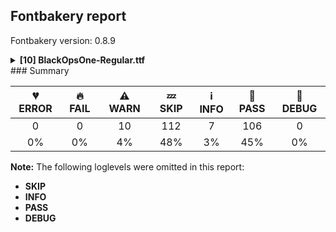## Fontbakery report

Fontbakery version: 0.8.9

<details><summary><b>[10] BlackOpsOne-Regular.ttf</b></summary><div><details><summary>⚠ <b>WARN:</b> License URL matches License text on name table? (<a href="https://font-bakery.readthedocs.io/en/stable/fontbakery/profiles/googlefonts.html#com.google.fonts/check/name/license_url">com.google.fonts/check/name/license_url</a>)</summary><div>


* ⚠ **WARN** Please consider using HTTPS URLs at name table entry [plat=3, enc=1, name=14] [code: http-in-license-info]
</div></details><details><summary>⚠ <b>WARN:</b> Glyphs are similiar to Google Fonts version? (<a href="https://font-bakery.readthedocs.io/en/stable/fontbakery/profiles/googlefonts.html#com.google.fonts/check/production_glyphs_similarity">com.google.fonts/check/production_glyphs_similarity</a>)</summary><div>


* ⚠ **WARN** Following glyphs differ greatly from Google Fonts version:
	* Racute
	* uni1E03
	* Iogonek
	* quotedblbase
	* uni00AD
	* Gdotaccent
	* Aring
	* eogonek
	* emacron
	* Uring and 46 more.

Use -F or --full-lists to disable shortening of long lists.
</div></details><details><summary>⚠ <b>WARN:</b> Are there caret positions declared for every ligature? (<a href="https://font-bakery.readthedocs.io/en/stable/fontbakery/profiles/googlefonts.html#com.google.fonts/check/ligature_carets">com.google.fonts/check/ligature_carets</a>)</summary><div>


* ⚠ **WARN** This font lacks caret position values for ligature glyphs on its GDEF table. [code: lacks-caret-pos]
</div></details><details><summary>⚠ <b>WARN:</b> Is there kerning info for non-ligated sequences? (<a href="https://font-bakery.readthedocs.io/en/stable/fontbakery/profiles/googlefonts.html#com.google.fonts/check/kerning_for_non_ligated_sequences">com.google.fonts/check/kerning_for_non_ligated_sequences</a>)</summary><div>


* ⚠ **WARN** GPOS table lacks kerning info for the following non-ligated sequences:

	- f + f

	- f + i 

	- And i + l [code: lacks-kern-info]
</div></details><details><summary>⚠ <b>WARN:</b> Ensure fonts have ScriptLangTags declared on the 'meta' table. (<a href="https://font-bakery.readthedocs.io/en/stable/fontbakery/profiles/googlefonts.html#com.google.fonts/check/meta/script_lang_tags">com.google.fonts/check/meta/script_lang_tags</a>)</summary><div>


* ⚠ **WARN** This font file does not have a 'meta' table. [code: lacks-meta-table]
</div></details><details><summary>⚠ <b>WARN:</b> Check font contains no unreachable glyphs (<a href="https://font-bakery.readthedocs.io/en/stable/fontbakery/profiles/universal.html#com.google.fonts/check/unreachable_glyphs">com.google.fonts/check/unreachable_glyphs</a>)</summary><div>


* ⚠ **WARN** The following glyphs could not be reached by codepoint or substitution rules:

	- .null
 [code: unreachable-glyphs]
</div></details><details><summary>⚠ <b>WARN:</b> Check if each glyph has the recommended amount of contours. (<a href="https://font-bakery.readthedocs.io/en/stable/fontbakery/profiles/universal.html#com.google.fonts/check/contour_count">com.google.fonts/check/contour_count</a>)</summary><div>


* ⚠ **WARN** This font has a 'Soft Hyphen' character (codepoint 0x00AD) which is supposed to be zero-width and invisible, and is used to mark a hyphenation possibility within a word in the absence of or overriding dictionary hyphenation. It is mostly an obsolete mechanism now, and the character is only included in fonts for legacy codepage coverage. [code: softhyphen]
* ⚠ **WARN** This check inspects the glyph outlines and detects the total number of contours in each of them. The expected values are infered from the typical ammounts of contours observed in a large collection of reference font families. The divergences listed below may simply indicate a significantly different design on some of your glyphs. On the other hand, some of these may flag actual bugs in the font such as glyphs mapped to an incorrect codepoint. Please consider reviewing the design and codepoint assignment of these to make sure they are correct.

The following glyphs do not have the recommended number of contours:

	- Glyph name: one	Contours detected: 2	Expected: 1

	- Glyph name: two	Contours detected: 3	Expected: 1

	- Glyph name: three	Contours detected: 3	Expected: 1

	- Glyph name: five	Contours detected: 3	Expected: 1

	- Glyph name: six	Contours detected: 3	Expected: 1 or 2

	- Glyph name: seven	Contours detected: 2	Expected: 1

	- Glyph name: eight	Contours detected: 2	Expected: 3

	- Glyph name: nine	Contours detected: 3	Expected: 1 or 2

	- Glyph name: less	Contours detected: 2	Expected: 1

	- Glyph name: greater	Contours detected: 2	Expected: 1 

	- And 622 more.

Use -F or --full-lists to disable shortening of long lists.
 [code: contour-count]
</div></details><details><summary>⚠ <b>WARN:</b> Ensure dotted circle glyph is present and can attach marks. (<a href="https://font-bakery.readthedocs.io/en/stable/fontbakery/profiles/universal.html#com.google.fonts/check/dotted_circle">com.google.fonts/check/dotted_circle</a>)</summary><div>


* ⚠ **WARN** No dotted circle glyph present [code: missing-dotted-circle]
</div></details><details><summary>⚠ <b>WARN:</b> Are there any misaligned on-curve points? (<a href="https://font-bakery.readthedocs.io/en/stable/fontbakery/profiles/<Section: Outline Correctness Checks>.html#com.google.fonts/check/outline_alignment_miss">com.google.fonts/check/outline_alignment_miss</a>)</summary><div>


* ⚠ **WARN** The following glyphs have on-curve points which have potentially incorrect y coordinates:

	* uni1E4C (U+1E4C): X=572.0,Y=1869.0 (should be at ascender 1871?)

	* uni1E4F (U+1E4F): X=813.0,Y=1873.0 (should be at ascender 1871?)

	* uni1E4F (U+1E4F): X=1149.0,Y=1873.0 (should be at ascender 1871?)

	* uni1E4F (U+1E4F): X=283.0,Y=1873.0 (should be at ascender 1871?)

	* uni1E4F (U+1E4F): X=619.0,Y=1873.0 (should be at ascender 1871?)

	* quotesinglbase (U+201A): X=650.0,Y=-1.0 (should be at baseline 0?)

	* quotesinglbase (U+201A): X=332.0,Y=-1.0 (should be at baseline 0?)

	* quotesinglbase (U+201A): X=164.0,Y=-1.0 (should be at baseline 0?)

	* quotedblbase (U+201E): X=650.0,Y=-1.0 (should be at baseline 0?)

	* quotedblbase (U+201E): X=332.0,Y=-1.0 (should be at baseline 0?) 

	* And 5 more.

Use -F or --full-lists to disable shortening of long lists. [code: found-misalignments]
</div></details><details><summary>⚠ <b>WARN:</b> Do outlines contain any semi-vertical or semi-horizontal lines? (<a href="https://font-bakery.readthedocs.io/en/stable/fontbakery/profiles/<Section: Outline Correctness Checks>.html#com.google.fonts/check/outline_semi_vertical">com.google.fonts/check/outline_semi_vertical</a>)</summary><div>


* ⚠ **WARN** The following glyphs have semi-vertical/semi-horizontal lines:

	* colonmonetary (U+20A1): L<<1076.0,0.0>--<1077.0,-179.0>>

	* colonmonetary (U+20A1): L<<777.0,0.0>--<778.0,-179.0>>

	* fl (U+FB02): L<<1455.0,1467.0>--<1453.0,265.0>>

	* section (U+00A7): L<<956.0,896.0>--<370.0,897.0>>

	* summation (U+2211): L<<118.0,-173.0>--<117.0,52.0>>

	* uni20AA (U+20AA): L<<117.0,1486.0>--<1008.0,1487.0>>

	* uni20AD (U+20AD): L<<937.0,1326.0>--<1397.0,1327.0>> 

	* And uni20B5 (U+20B5): L<<907.0,0.0>--<908.0,-179.0>> [code: found-semi-vertical]
</div></details><br></div></details>
### Summary

| 💔 ERROR | 🔥 FAIL | ⚠ WARN | 💤 SKIP | ℹ INFO | 🍞 PASS | 🔎 DEBUG |
|:-----:|:----:|:----:|:----:|:----:|:----:|:----:|
| 0 | 0 | 10 | 112 | 7 | 106 | 0 |
| 0% | 0% | 4% | 48% | 3% | 45% | 0% |

**Note:** The following loglevels were omitted in this report:
* **SKIP**
* **INFO**
* **PASS**
* **DEBUG**
